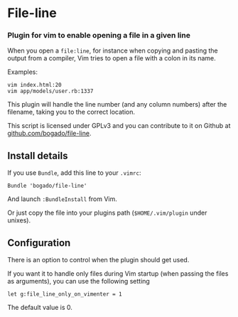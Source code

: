 # File-line

### Plugin for vim to enable opening a file in a given line

When you open a `file:line`, for instance when copying and pasting the output
from a compiler, Vim tries to open a file with a colon in its name.

Examples:

    vim index.html:20
    vim app/models/user.rb:1337

This plugin will handle the line number (and any column numbers) after the
filename, taking you to the correct location.

This script is licensed under GPLv3 and you can contribute to it on Github at
[github.com/bogado/file-line](https://github.com/bogado/file-line).
 
## Install details

If you use `Bundle`, add this line to your `.vimrc`:

    Bundle 'bogado/file-line'

And launch `:BundleInstall` from Vim.

Or just copy the file into your plugins path (`$HOME/.vim/plugin` under
unixes).

## Configuration

There is an option to control when the plugin should get used.

If you want it to handle only files during Vim startup (when passing the files
as arguments), you can use the following setting

    let g:file_line_only_on_vimenter = 1

The default value is 0.
